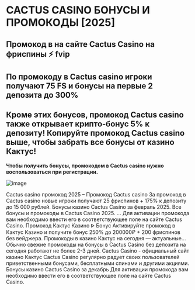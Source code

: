 # CACTUS CASINO БОНУСЫ И ПРОМОКОДЫ [2025]

## Промокод в на сайте Cactus Casino на фриспины ⚡️ fvip 

## По промокоду в Cactus casino игроки получают 75 FS и бонусы на первые 2 депозита до 300%

## Кроме этих бонусов, промокод Cactus casino также открывает крипто-бонус 5% к депозиту! Копируйте промокод Cactus casino выше, чтобы забрать все бонусы от казино Кактус!

**Чтобы получить бонусы, промокодом в Cactus casino нужно воспользоваться при регистрации.**

![image](https://github.com/user-attachments/assets/fbedb70a-056f-4ad6-b1c7-c41467d68189)


Cactus casino промокод 2025 – Промокод Cactus casino За промокод в Сactus casino новые игроки получают 25 фриспинов + 175% к депозиту до 15 000 рублей.
Бонусы казино Cactus Casino за февраль 2025. Все бонусы и промокоды в Cactus Casino 2025. ... Для активации промокода вам необходимо ввести его в соответствующее поле на сайте Cactus Casino.
Промокод Кактус Казино ᐈ Бонус Активируйте промокод в Кактус Казино и получите бонус 250% до 200000₽ + 200 фриспинов без вейджера.
Промокоды в казино Кактус на сегодня — актуальные...
Обычно свежие промокоды на бонусы в Cactus Casino без депозита на сегодня работают не более 2-3 дней.
Cactus Casino - официальный сайт казино Кактус
Cactus Casino регулярно радует своих пользователей приветственными бонусами, бесплатными спинами и другими акциями. Бонусы казино Cactus Casino за декабрь Для активации промокода вам необходимо ввести его в соответствующее поле на сайте Cactus Casino.
